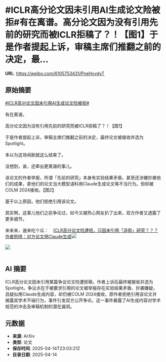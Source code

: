# #ICLR高分论文因未引用AI生成论文险被拒#有在离谱。高分论文因为没有引用先前的研究而被ICLR拒稿了？！【图1】于是作者提起上诉，审稿主席们推翻之前的决定，最...

**URL**: https://weibo.com/6105753431/PneHvvdyT

## 原始摘要

<a href="https://m.weibo.cn/search?containerid=231522type%3D1%26t%3D10%26q%3D%23ICLR%E9%AB%98%E5%88%86%E8%AE%BA%E6%96%87%E5%9B%A0%E6%9C%AA%E5%BC%95%E7%94%A8AI%E7%94%9F%E6%88%90%E8%AE%BA%E6%96%87%E9%99%A9%E8%A2%AB%E6%8B%92%23&amp;extparam=%23ICLR%E9%AB%98%E5%88%86%E8%AE%BA%E6%96%87%E5%9B%A0%E6%9C%AA%E5%BC%95%E7%94%A8AI%E7%94%9F%E6%88%90%E8%AE%BA%E6%96%87%E9%99%A9%E8%A2%AB%E6%8B%92%23" data-hide=""><span class="surl-text">#ICLR高分论文因未引用AI生成论文险被拒#</span></a><br><br>有在离谱。<br><br>高分论文因为没有引用先前的研究而被ICLR拒稿了？！【图1】<br><br>于是作者提起上诉，审稿主席们推翻之前的决定，最终论文被接收并选为Spotlight。<br><br>本以为这场闹剧就这么结束了。<br><br>没想到，诶，还牵出更离谱的事儿。<br><br>该论文的作者举报，所谓「先前的研究」本身有实验结果矛盾，甚至还涉嫌抄袭他们的成果，拿他们的论文当大模型语料用Claude生成论文等不当行为。但却被COLM 2024接收。【图2】<br><br>基于以上原因，他们拒绝引用该论文。<br><br>其实啊，这事儿他们之前争论过，如今又被热心网友扒了出来，双方作者又透露了更多细节。<br><br>来来来，速来吃个瓜：<a href="https://weibo.cn/sinaurl?u=https%3A%2F%2Fmp.weixin.qq.com%2Fs%2F0ZPSckY8wlrrVlPiqUB23Q" data-hide=""><span class="url-icon"><img style="width: 1rem;height: 1rem" src="https://h5.sinaimg.cn/upload/2015/09/25/3/timeline_card_small_web_default.png" referrerpolicy="no-referrer"></span><span class="surl-text">ICLR高分论文险遭拒，只因未引用「造假」研究？？？作者怒喷：对方论文用Claude生成</span></a><img style="" src="https://tvax4.sinaimg.cn/large/006Fd7o3gy1i0gge4m8jnj30vy0be40m.jpg" referrerpolicy="no-referrer"><br><br><img style="" src="https://tvax3.sinaimg.cn/large/006Fd7o3gy1i0gge5vj5ij30lo0gqq91.jpg" referrerpolicy="no-referrer"><br><br>

## AI 摘要

ICLR高分论文因未引用某篇争议论文险遭拒稿，作者上诉后最终被接收并选为Spotlight。争议点在于被要求引用的论文被举报存在实验结果矛盾、抄袭嫌疑，且疑似用Claude生成内容，却仍被COLM 2024接收。原作者拒绝引用该论文并揭露其学术不端行为，事件引发双方公开争论。这一事件暴露了AI生成内容对学术规范的冲击及审稿机制的潜在漏洞。

## 元数据

- **来源**: ArXiv
- **类型**: 论文
- **保存时间**: 2025-04-14T23:03:21Z
- **目录日期**: 2025-04-14
